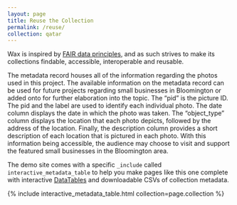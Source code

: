 ```yaml
---
layout: page
title: Reuse the Collection
permalink: /reuse/
collection: qatar
---
```


Wax is inspired by [FAIR data principles](https://journal.code4lib.org/articles/13427), and as such strives to make its collections findable, accessible, interoperable and reusable.

The metadata record houses all of the information regarding the photos used in this project. The available information on the metadata record can be used for future projects regarding small businesses in Bloomington or added onto for further elaboration into the topic. The “pid” is the picture ID. The pid and the label are used to identify each individual photo. The date column displays the date in which the photo was taken. The “object_type” column displays the location that each photo depicts, followed by the address of the location. Finally, the description column provides a short description of each location that is pictured in each photo. With this information being accessible, the audience may choose to visit and support the featured small businesses in the Bloomington area. 

The demo site comes with a specific `_include` called `interactive_metadata_table` to help you make pages like this one complete with interactive [DataTables](https://datatables.net/) and downloadable CSVs of collection metadata.

{% include interactive_metadata_table.html collection=page.collection %}
